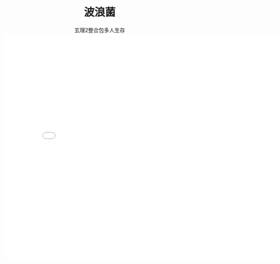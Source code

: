 # <center>波浪菌</center>

<center>
玄理2整合包多人生存
</center>

<center>
<iframe 
src="//player.bilibili.com/player.html?aid=470128235&amp;cid=753325282&amp;page=1" 
scrolling="no" 
border="0"
frameborder="no" 
framespacing="0" 
allowfullscreen="true" 
height=600 
width=800> 
</iframe>
<!-- 相当于是子网页 -->
<!-- B站分享链接提供 -->
</center>
